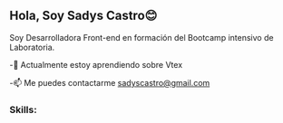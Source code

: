 <h2> Hola, Soy  Sadys Castro😊 </h2>


Soy Desarrolladora Front-end en formación del Bootcamp intensivo de Laboratoria.
<!--
**SADYSCASTROC/SADYSCASTROC** is a ✨ _special_ ✨ repository because its `README.md` (this file) appears on your GitHub profile. -->


-🌱 Actualmente estoy aprendiendo sobre Vtex

-📫 Me puedes contactarme  sadyscastro@gmail.com

<h3>Skills:</h3>
